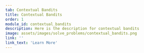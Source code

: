 ```yaml
---
tab: Contextual Bandits
title: Contextual Bandits
order: 1
module_id: contextual_bandits
description: Here is the description for contextual bandits
image: assets/images/solve_problems/contextual_bandits.png
link: ''
link_text: 'Learn More'
---
```

